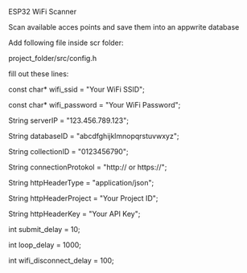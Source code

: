 ESP32 WiFi Scanner


Scan available acces points and save them into an appwrite database

Add following file inside scr folder:

project_folder/src/config.h 


fill out these lines:


const char* wifi_ssid = "Your WiFi SSID";

const char* wifi_password = "Your WiFi Password";

String serverIP = "123.456.789.123";

String databaseID = "abcdfghijklmnopqrstuvwxyz";

String collectionID = "0123456790";

String connectionProtokol = "http:// or https://";

String httpHeaderType = "application/json";

String httpHeaderProject = "Your Project ID";

String httpHeaderKey = "Your API Key";

int submit_delay = 10;

int loop_delay = 1000;

int wifi_disconnect_delay = 100;

